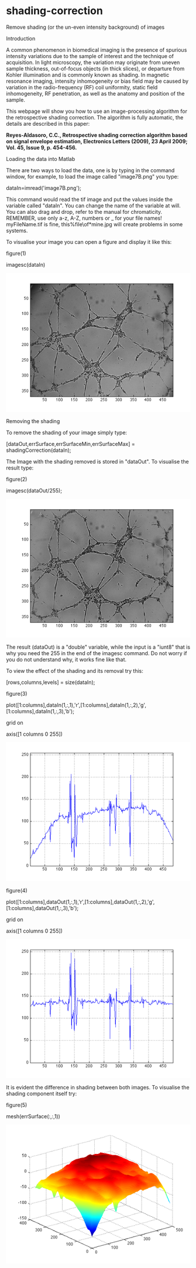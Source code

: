 # shading-correction
Remove shading (or the un-even intensity background) of images

Introduction

A common phenomenon in biomedical imaging is the presence of spurious intensity variations due to the sample of interest and the technique of acquisition. In light microscopy, the variation may originate from uneven sample thickness, out-of-focus objects (in thick slices), or departure from Kohler illumination and is commonly known as shading. In magnetic resonance imaging, intensity inhomogeneity or bias field may be caused by variation in the radio-frequency (RF) coil uniformity, static field inhomogeneity, RF penetration, as well as the anatomy and position of the sample.

This webpage will show you how to use an image-processing algorithm for the retrospective shading correction. The algorithm is fully automatic, the details are described in this paper:

<b>
Reyes-Aldasoro, C.C., Retrospective shading correction algorithm based on signal envelope estimation, Electronics Letters (2009), 23 April 2009; Vol. 45, Issue 9, p. 454-456.
</b>


Loading the data into Matlab

There are two ways to load the data, one is by typing in the command window, for example, to load the image called "image7B.png" you type:

dataIn=imread('image7B.png');

This command would read the tif image and put the values inside the variable called "dataIn". You can change the name of the variable at will. You can also drag and drop, refer to the manual for chromaticity. REMEMBER, use only a-z, A-Z, numbers or _ for your file names! myFileName.tif is fine, this%file\of\*mine.jpg will create problems in some systems.

To visualise your image you can open a figure and display it like this:

figure(1)

imagesc(dataIn)

![Screenshot](Figures/userManualShading_01.png)


Removing the shading

To remove the shading of your image simply type:

[dataOut,errSurface,errSurfaceMin,errSurfaceMax] = shadingCorrection(dataIn);

The Image with the shading removed is stored in "dataOut". To visualise the result type:

figure(2)

imagesc(dataOut/255);


![Screenshot](Figures/userManualShading_02.png)


The result (dataOut) is a "double" variable, while the input is a "iunt8" that is why you need the 255 in the end of the imagesc command. Do not worry if you do not understand why, it works fine like that.

To view the effect of the shading and its removal try this:

[rows,columns,levels]  = size(dataIn);

figure(3)

plot([1:columns],dataIn(1,:,1),'r',[1:columns],dataIn(1,:,2),'g',[1:columns],dataIn(1,:,3),'b');

grid on

axis([1 columns 0 255])


![Screenshot](Figures/userManualShading_03.png)


figure(4)

plot([1:columns],dataOut(1,:,1),'r',[1:columns],dataOut(1,:,2),'g',[1:columns],dataOut(1,:,3),'b');

grid on

axis([1 columns 0 255])


![Screenshot](Figures/userManualShading_04.png)


It is evident the difference in shading between both images. To visualise the shading component itself try:

figure(5)

mesh(errSurface(:,:,1))


![Screenshot](Figures/userManualShading_05.png)

